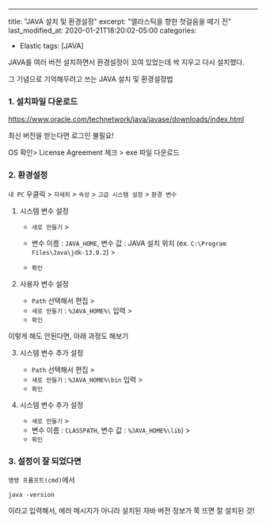 ---
title: "JAVA 설치 및 환경설정"
excerpt: "엘라스틱을 향한 첫걸음을 떼기 전"
last_modified_at: 2020-01-21T18:20:02-05:00
categories:
  - Elastic
tags: [JAVA]

JAVA를 여러 버전 설치하면서  환경설정이 꼬여 있었는데 싹 지우고 다시 설치했다.

그 기념으로 기억해두려고 쓰는 JAVA 설치 및 환경설정법



### 1. 설치파일 다운로드

https://www.oracle.com/technetwork/java/javase/downloads/index.html

최신 버전을 받는다면 로그인 불필요!

OS 확인> License Agreement 체크 > exe 파일 다운로드



### 2. 환경설정

`내 PC` 우클릭 > `자세히` > `속성` > `고급 시스템 설정` > `환경 변수`

1. 시스템 변수 설정 

   - `새로 만들기` > 

   - 변수 이름 : `JAVA_HOME`, 변수 값 : JAVA 설치 위치 (ex. `C:\Program Files\Java\jdk-13.0.2`) > 

   - `확인`

2. 사용자 변수 설정 

   - `Path` 선택해서 편집 >
   - `새로 만들기` : `%JAVA_HOME%\` 입력 >
   - `확인`

이렇게 해도 안된다면, 아래 과정도 해보기

3. 시스템 변수 추가 설정
   - `Path` 선택해서 편집 >
   - `새로 만들기` : `%JAVA_HOME%\bin` 입력 > 
   - `확인`

4. 시스템 변수 추가 설정
   - `새로 만들기` >
   - 변수 이름 : `CLASSPATH`, 변수 값 : `%JAVA_HOME%\lib`) > 
   - `확인`



### 3. 설정이 잘 되었다면

`명령 프롬프트(cmd)`에서 

```
java -version
```

이라고 입력해서, 에러 메시지가 아니라 설치된 자바 버전 정보가 쭉 뜨면 잘 설치된 것!
